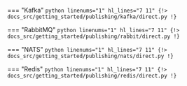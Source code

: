 === "Kafka"
    ```python linenums="1" hl_lines="7 11"
    {!> docs_src/getting_started/publishing/kafka/direct.py !}
    ```

=== "RabbitMQ"
    ```python linenums="1" hl_lines="7 11"
    {!> docs_src/getting_started/publishing/rabbit/direct.py !}
    ```

=== "NATS"
    ```python linenums="1" hl_lines="7 11"
    {!> docs_src/getting_started/publishing/nats/direct.py !}
    ```

=== "Redis"
    ```python linenums="1" hl_lines="7 11"
    {!> docs_src/getting_started/publishing/redis/direct.py !}
    ```
